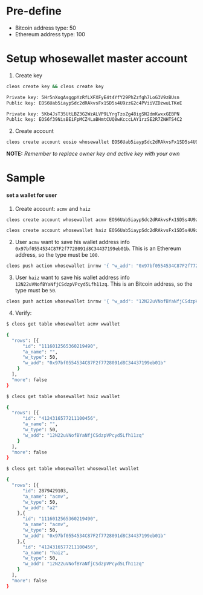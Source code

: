 # Pre-define

- Bitcoin address type: 50
- Ethereum address type: 100

# Setup whosewallet master account
1. Create key

```bash
cleos create key && cleos create key

Private key: 5Hr5nXogAsggpYzRfLXFXFyE4t4YfY29PhZzfgh7LoG3V9zBUsn
Public key: EOS6Uab5iaypSdc2dRAkvsFx1SD5s4U9zzG2c4PViiVZDzwuLTKeE

Private key: 5Kb4JsT35UtLBZ3G2WzALVP9LYrgTzoZg48igSN2dmKwxxGEBPN
Public key: EOS6f39NisBEiFpMCZ4LaBHmtCUQ8wKcccLAY1rzSE2R7ZNHTS4C2
```

2. Create account

```bash
cleos create account eosio whosewallet EOS6Uab5iaypSdc2dRAkvsFx1SD5s4U9zzG2c4PViiVZDzwuLTKeE EOS6f39NisBEiFpMCZ4LaBHmtCUQ8wKcccLAY1rzSE2R7ZNHTS4C2
```
__NOTE:__ _Remember to replace owner key and active key with your own_

# Sample

#### set a wallet for user
1. Create account: `acmv` and `haiz`

```bash
cleos create account whosewallet acmv EOS6Uab5iaypSdc2dRAkvsFx1SD5s4U9zzG2c4PViiVZDzwuLTKeE EOS6f39NisBEiFpMCZ4LaBHmtCUQ8wKcccLAY1rzSE2R7ZNHTS4C2

cleos create account whosewallet haiz EOS6Uab5iaypSdc2dRAkvsFx1SD5s4U9zzG2c4PViiVZDzwuLTKeE EOS6f39NisBEiFpMCZ4LaBHmtCUQ8wKcccLAY1rzSE2R7ZNHTS4C2
```

2. User `acmv` want to save his wallet address info `0x97bf0554534C87F2f7728091d8C34437199eb01b`. This is an Ethereum address, so the type must be `100`.

```bash
cleos push action whosewallet inrnw '{ "w_add": "0x97bf0554534C87F2f7728091d8C34437199eb01b", "w_type": "100", "a_name": "acmv" }' -p whosewallet@active -p acmv@active
```

3. User `haiz` want to save his wallet address info `12N22uVNofBYaNfjCSdzpVPcyd5Lfh11zq`. This is an Bitcoin address, so the type must be `50`.

```bash
cleos push action whosewallet inrnw '{ "w_add": "12N22uVNofBYaNfjCSdzpVPcyd5Lfh11zq", "w_type": "50", "a_name": "haiz" }' -p whosewallet@active -p haiz@active
```

4. Verify:

```bash
$ cleos get table whosewallet acmv wwallet

{
  "rows": [{
      "id": "1116012565360219490",
      "a_name": "",
      "w_type": 50,
      "w_add": "0x97bf0554534C87F2f7728091d8C34437199eb01b"
    }
  ],
  "more": false
}

$ cleos get table whosewallet haiz wwallet

{
  "rows": [{
      "id": "4124316577211100456",
      "a_name": "",
      "w_type": 50,
      "w_add": "12N22uVNofBYaNfjCSdzpVPcyd5Lfh11zq"
    }
  ],
  "more": false
}

$ cleos get table whosewallet whosewallet wwallet

{
  "rows": [{
      "id": 2879429103,
      "a_name": "acmv",
      "w_type": 50,
      "w_add": "a2"
    },{
      "id": "1116012565360219490",
      "a_name": "acmv",
      "w_type": 50,
      "w_add": "0x97bf0554534C87F2f7728091d8C34437199eb01b"
    },{
      "id": "4124316577211100456",
      "a_name": "haiz",
      "w_type": 50,
      "w_add": "12N22uVNofBYaNfjCSdzpVPcyd5Lfh11zq"
    }
  ],
  "more": false
}
```